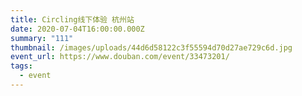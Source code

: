 ```yaml
---
title: Circling线下体验 杭州站
date: 2020-07-04T16:00:00.000Z
summary: "111"
thumbnail: /images/uploads/44d6d58122c3f55594d70d27ae729c6d.jpg
event_url: https://www.douban.com/event/33473201/
tags:
  - event
---
```

